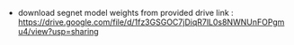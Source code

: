 - download segnet model weights from provided drive link : https://drive.google.com/file/d/1fz3GSGOC7jDiqR7lL0s8NWNUnFOPgmu4/view?usp=sharing